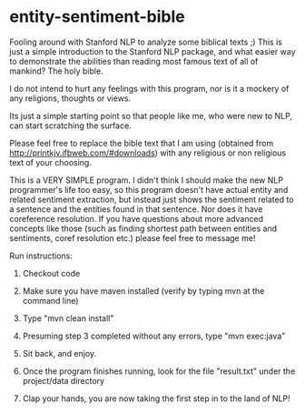entity-sentiment-bible
======================

Fooling around with Stanford NLP to analyze some biblical texts ;)
This is just a simple introduction to the Stanford NLP package, and what easier way to demonstrate the abilities than reading most famous text of all of mankind? The holy bible.

I do not intend to hurt any feelings with this program, nor is it a mockery of any religions, thoughts or views.

Its just a simple starting point so that people like me, who were new to NLP, can start scratching the surface.

Please feel free to replace the bible text that I am using (obtained from http://printkjv.ifbweb.com/#downloads) with any religious or non religious text of your choosing.

This is a VERY SIMPLE program. I didn't think I should make the new NLP programmer's life too easy, so this program doesn't have actual entity and related sentiment extraction, but instead just shows the sentiment related to a sentence and the entities found in that sentence.
Nor does it have coreference resolution.
If you have questions about more advanced concepts like those (such as finding shortest path between entities and sentiments, coref resolution etc.) please feel free to message me!

Run instructions:
1. Checkout code  

2. Make sure you have maven installed (verify by typing mvn at the command line)  

3. Type "mvn clean install"  

4. Presuming step 3 completed without any errors, type "mvn exec:java"  

5. Sit back, and enjoy.  

6. Once the program finishes running, look for the file "result.txt" under the project/data directory  

7. Clap your hands, you are now taking the first step in to the land of NLP!  

